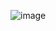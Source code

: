 ![image](https://github.com/LSimutina/Avto-DOCKER/assets/120782609/f35886c6-eada-478e-84bc-4f5d5da2ae92)
